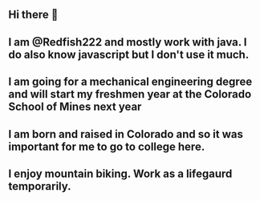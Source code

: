 ## Hi there 👋
## I am @Redfish222 and mostly work with java. I do also know javascript but I don't use it much.
## I am going for a mechanical engineering degree and will start my freshmen year at the Colorado School of Mines next year
## I am born and raised in Colorado and so it was important for me to go to college here.
## I enjoy mountain biking. Work as a lifegaurd temporarily.
<!--
**Redfish222/Redfish222** is a ✨ _special_ ✨ repository because its `README.md` (this file) appears on your GitHub profile.

Here are some ideas to get you started:

- 🔭 I’m currently working on ...
- 🌱 I’m currently learning ...
- 👯 I’m looking to collaborate on ...
- 🤔 I’m looking for help with ...
- 💬 Ask me about ...
- 📫 How to reach me: ...
- 😄 Pronouns: ...
- ⚡ Fun fact: ...
-->
